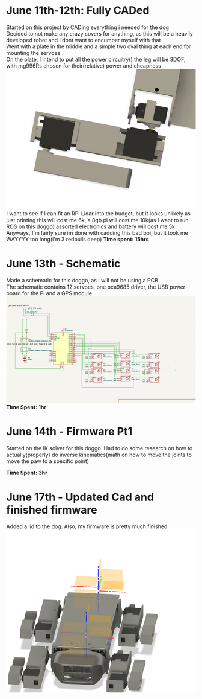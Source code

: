 # June 11th-12th: Fully CADed

Started on this project by CADing everything i needed for the dog<br>
Decided to not make any crazy covers for anything, as this will be a heavily developed robot and I dont want to encumber myself with that<br>
Went with a plate in the middle and a simple two oval thing at each end for mounting the servoes<br>
On the plate, I intend to put all the power circuitry()
the leg will be 3DOF, with mg996Rs chosen for their(relative) power and cheapness<br>
![leg](Assets/leg.png)
I want to see if I can fit an RPi Lidar into the budget, but it looks unlikely as just printing this will cost me 6k, a 8gb pi will cost me 10k(as I want to run ROS on this doggo) assorted electronics and battery will cost me 5k<br>
Anyways, I'm fairly sure im done with cadding this bad boi, but it took me WAYYYY too long(i'm 3 redbulls deep)
**Time spent: 15hrs**

# June 13th - Schematic

Made a schematic for this doggo, as I will not be using a PCB<br>
The schematic contains 12 servoes, one pca9685 driver, the USB power board for the Pi and a GPS module<br>
![alt text](image.png)<br>
**Time Spent: 1hr**

# June 14th - Firmware Pt1

Started on the IK solver for this doggo. Had to do some research on how to actually(properly) do inverse kinematics(math on how to move the joints to move the paw to a specific point)

**Time Spent: 3hr**

# June 17th - Updated Cad and finished firmware

Added a lid to the dog. Also, my firmware is pretty much finished<br>
![<alt text>](image-1.png)<br>

